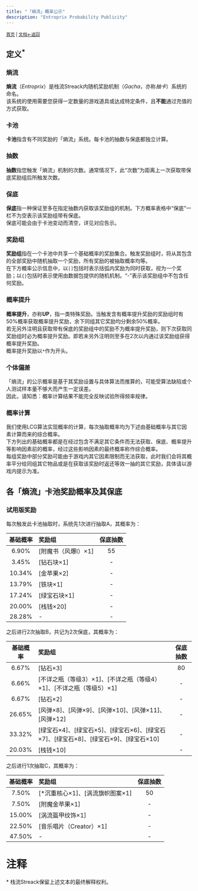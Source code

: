 ```yaml
---
title: "「熵流」概率公示"
description: "Entroprix Probability Publicity"
---
```

<small id="old_menu"><a href="/Streack/">首页</a> | <a href="/Streack/doc/">文档</a></small><small><a href="../../">←返回</a></small><br>

## 定义<sup>*</sup>
### 熵流
**熵流**（*Entroprix*）是栈流Streack内随机奖励机制（*Gacha*，亦称*抽卡*）系统的命名。<br>
该系统的使用需要您获得一定数量的游戏道具或达成特定条件，且**不能**通过充值的方式获取。

### 卡池
**卡池**指含有不同奖励的「熵流」系统。每卡池的抽数与保底都独立计算。

### 抽数
**抽数**指您触发「熵流」机制的次数。通常情况下，此“次数”为距离上一次获取带保底奖励组后所触发次数。

### 保底
**保底**指一种保证至多在指定抽数内获取该奖励组的机制。下方概率表格中“保底”一栏不为空表示该奖励组带有保底。<br>
保底可能会由于卡池变动而清空，详见对应告示。

### 奖励组
**奖励组**指在一个卡池中共享一个基础概率的奖励集合。触发奖励组时，将从其包含的全部奖励中随机抽取一个奖励，所有奖励的被抽取概率均等。<br>
在下方概率公示信息中，以`[]`包括时表示括弧内奖励为同时获取，视为一个奖励；以`{}`包括时表示使用由数据包提供的随机机制。“-”表示该奖励组中不包含任何奖励。

### 概率提升
**概率提升**，亦称**UP**，指一类特殊奖励。当触发含有概率提升奖励的奖励组时有50%概率获取概率提升奖励，余下同组其它奖励均分剩余50%概率。<br>
若无另外注明且获取带有保底的奖励组中的奖励不为概率提升奖励，则下次获取同奖励组时必为概率提升奖励。即若未另外注明则至多在2次以内通过该奖励组获得概率提升奖励。<br>
概率提升奖励以`*`作为开头。

### 个体偏差
「熵流」的公示概率是基于其奖励设置与具体算法而推算的，可能受算法缺陷或个人测试样本量不够大而产生一定误差。<br>
因此，请知悉：概率计算结果不能完全反映试验所得频率规律。

### 概率计算
我们使用LCG算法实现概率的计算，每次抽取概率均为下述由基础概率与其它因素计算而来的综合概率。<br>
下方列出的基础概率都是在经过包含不满足其它条件而无法获取、保底、概率提升等影响因素前的概率，经过这些影响因素的最终概率称作综合概率。<br>
每组奖励中部分奖励可能由于游戏内其它因素限制而无法获取，此时我们会将其概率平分给同组其它物品或是在获取该奖励时返还等效一抽的其它奖励，具体请以游戏内提示为准。

## 各「熵流」卡池奖励概率及其保底

### 试用版奖励
每次触发此卡池抽取时，系统先1次进行抽取A，其概率为：

| 基础概率 | 奖励组 | 保底抽数 |
|:-:|:----|:-:|
|6.90%|[附魔书（风爆I）×1]|55|
|3.45%|[钻石块×1]|-|
|10.34%|[金苹果×2]|-|
|13.79%|[铁块×1]|-|
|17.24%|[绿宝石块×1]|-|
|20.00%|[栈钱×20]|-|
|28.28%|-|-|

之后进行2次抽取B，共记为2次保底，其概率为：

| 基础概率 | 奖励组 | 保底抽数 |
|:-:|:----|:-:|
|6.67%|[钻石×3]|80|
|6.66%|[不详之瓶（等级3）×1]、[不详之瓶（等级4）×1]、[不详之瓶（等级5）×1]|-|
|6.67%|[钻石×2]|-|
|26.65%|[风弹×8]、[风弹×9]、[风弹×10]、[风弹×11]、[风弹×12]|-|
|33.32%|[绿宝石×4]、[绿宝石×5]、[绿宝石×6]、[绿宝石×7]、[绿宝石×8]、[绿宝石×9]、[绿宝石×10]|-|
|20.03%|[栈钱×10]|-|

之后进行1次抽取C，其概率为：

| 基础概率 | 奖励组 | 保底抽数 |
|:-:|:----|:-:|
|7.50%|[\*沉重核心×1]、[涡流旗帜图案×1]|50|
|7.50%|[附魔金苹果×1]|-|
|15.00%|[涡流盔甲纹饰×1]|-|
|22.50%|[音乐唱片（Creator）×1]|-|
|47.50%|-|-|

# 注释
\* 栈流Streack保留上述文本的最终解释权利。<br>

<script src="https://rs.kdxiaoyi.top/res/scripts/js/sober@1.0.6.min.js"></script><script src="https://kdxiaoyi.top/Streack/_page/js/pmd.js"></script><script src="https://rs.kdxiaoyi.top/res/scripts/js/pmd-reRender.min.js"></script>